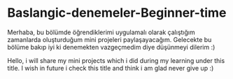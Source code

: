 # Baslangic-denemeler-Beginner-time

Merhaba, bu bölümde öğrendiklerimi uygulamalı olarak çalıştığım zamanlarda oluşturduğum mini projeleri paylaşayacağım. 
Gelecekte bu bölüme bakıp iyi ki denemekten vazgeçmedim diye düşünmeyi dilerim :)


Hello, i will share my mini projects which i did during my learning under this title.
I wish in future i check this title and think i am glad never give up :)
